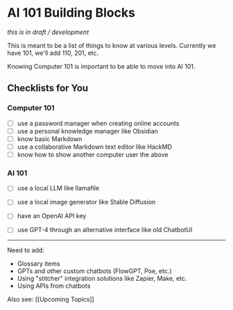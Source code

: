 # AI 101 Building Blocks

_this is in draft / development_

This is meant to be a list of things to know at various levels. Currently we have 101, we'll add 110, 201, etc.

Knowing Computer 101 is important to be able to move into AI 101.

## Checklists for You

### Computer 101

- [ ] use a password manager when creating online accounts
- [ ] use a personal knowledge manager like Obsidian
- [ ] know basic Markdown
- [ ] use a collaborative Markdown text editor like HackMD
- [ ] know how to show another computer user the above

### AI 101

- [ ] use a local LLM like llamafile
- [ ] use a local image generator like Stable Diffusion
- [ ] have an OpenAI API key
- [ ] use GPT-4 through an alternative interface like old ChatbotUI



---

Need to add:

- Glossary items
- GPTs and other custom chatbots (FlowGPT, Poe, etc.)
- Using "stitcher" integration solutions like Zapier, Make, etc.
- Using APIs from chatbots

Also see: [[Upcoming Topics]]